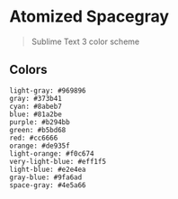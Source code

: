 # Atomized Spacegray

> Sublime Text 3 color scheme

## Colors
~~~
light-gray: #969896
gray: #373b41
cyan: #8abeb7
blue: #81a2be
purple: #b294bb
green: #b5bd68
red: #cc6666
orange: #de935f
light-orange: #f0c674
very-light-blue: #eff1f5
light-blue: #e2e4ea
gray-blue: #9fa6ad
space-gray: #4e5a66
~~~
